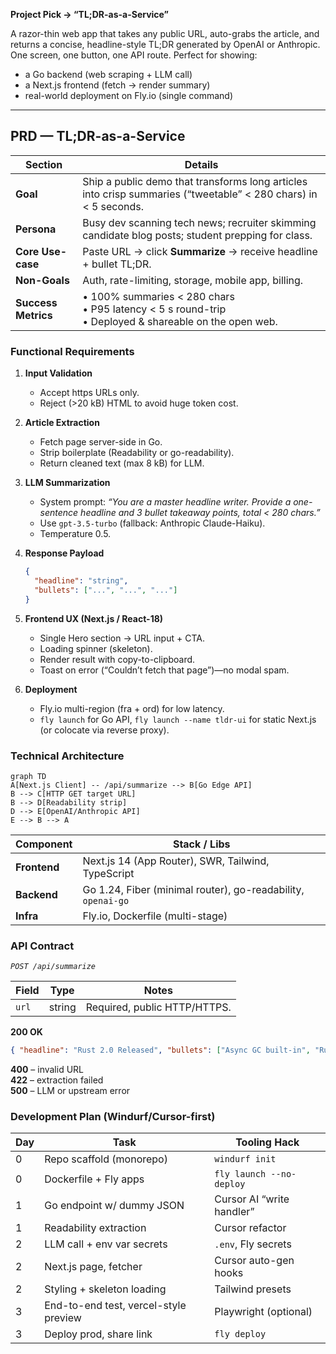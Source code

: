 **Project Pick → “TL;DR-as-a-Service”**

A razor-thin web app that takes any public URL, auto-grabs the article, and returns a concise, headline-style TL;DR generated by OpenAI or Anthropic. One screen, one button, one API route. Perfect for showing:

* a Go backend (web scraping + LLM call)  
* a Next.js frontend (fetch → render summary)  
* real-world deployment on Fly.io (single command)

---

## PRD — TL;DR-as-a-Service

| Section | Details |
|---------|---------|
| **Goal** | Ship a public demo that transforms long articles into crisp summaries (“tweetable” < 280 chars) in < 5 seconds. |
| **Persona** | Busy dev scanning tech news; recruiter skimming candidate blog posts; student prepping for class. |
| **Core Use-case** | Paste URL → click **Summarize** → receive headline + bullet TL;DR. |
| **Non-Goals** | Auth, rate-limiting, storage, mobile app, billing. |
| **Success Metrics** | • 100% summaries < 280 chars<br>• P95 latency < 5 s round-trip<br>• Deployed & shareable on the open web. |

### Functional Requirements

1. **Input Validation**  
   * Accept https URLs only.  
   * Reject (>20 kB) HTML to avoid huge token cost.

2. **Article Extraction**  
   * Fetch page server-side in Go.  
   * Strip boilerplate (Readability or go-readability).  
   * Return cleaned text (max 8 kB) for LLM.

3. **LLM Summarization**  
   * System prompt: *“You are a master headline writer. Provide a one-sentence headline and 3 bullet takeaway points, total < 280 chars.”*  
   * Use `gpt-3.5-turbo` (fallback: Anthropic Claude-Haiku).  
   * Temperature 0.5.

4. **Response Payload**  
   ```json
   {
     "headline": "string",
     "bullets": ["...", "...", "..."]
   }
   ```

5. **Frontend UX (Next.js / React-18)**  
   * Single Hero section → URL input + CTA.  
   * Loading spinner (skeleton).  
   * Render result with copy-to-clipboard.  
   * Toast on error (“Couldn’t fetch that page”)—no modal spam.

6. **Deployment**  
   * Fly.io multi-region (fra + ord) for low latency.  
   * `fly launch` for Go API, `fly launch --name tldr-ui` for static Next.js (or colocate via reverse proxy).  

### Technical Architecture

```mermaid
graph TD
A[Next.js Client] -- /api/summarize --> B[Go Edge API]
B --> C[HTTP GET target URL]
B --> D[Readability strip]
D --> E[OpenAI/Anthropic API]
E --> B --> A
```

| Component | Stack / Libs |
|-----------|--------------|
| **Frontend** | Next.js 14 (App Router), SWR, Tailwind, TypeScript |
| **Backend** | Go 1.24, Fiber (minimal router), go-readability, `openai-go` |
| **Infra** | Fly.io, Dockerfile (multi-stage) |

### API Contract

*`POST /api/summarize`*

| Field | Type | Notes |
|-------|------|-------|
| `url` | string | Required, public HTTP/HTTPS. |

**200 OK**

```json
{ "headline": "Rust 2.0 Released", "bullets": ["Async GC built-in", "Rustfmt autogen docs", "Crates upgrade tool"] }
```

**400** – invalid URL  
**422** – extraction failed  
**500** – LLM or upstream error

### Development Plan (Windurf/Cursor-first)

| Day | Task | Tooling Hack |
|-----|------|--------------|
| 0 | Repo scaffold (monorepo) | `windurf init` |
| 0 | Dockerfile + Fly apps | `fly launch --no-deploy` |
| 1 | Go endpoint w/ dummy JSON | Cursor AI “write handler” |
| 1 | Readability extraction | Cursor refactor |
| 2 | LLM call + env var secrets | `.env`, Fly secrets |
| 2 | Next.js page, fetcher | Cursor auto-gen hooks |
| 2 | Styling + skeleton loading | Tailwind presets |
| 3 | End-to-end test, vercel-style preview | Playwright (optional) |
| 3 | Deploy prod, share link | `fly deploy` |

